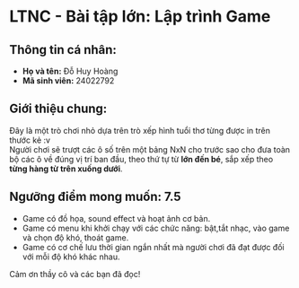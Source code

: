 # LTNC - Bài tập lớn: Lập trình Game

## Thông tin cá nhân: 

- **Họ và tên:** Đỗ Huy Hoàng  
- **Mã sinh viên:** 24022792  

## Giới thiệu chung: 

Đây là một trò chơi nhỏ dựa trên trò xếp hình tuổi thơ từng được in trên thước kẻ :v  
Người chơi sẽ trượt các ô số trên một bảng NxN cho trước sao cho đưa toàn bộ các ô về đúng vị trí ban đầu, theo thứ tự từ **lớn đến bé**, sắp xếp theo **từng hàng từ trên xuống dưới**.

## Ngưỡng điểm mong muốn: 7.5

- Game có đồ họa, sound effect và hoạt ảnh cơ bản.
- Game có menu khi khởi chạy với các chức năng: bật,tắt nhạc, vào game và chọn độ khó, thoát game.
- Game có cơ chế lưu thời gian ngắn nhất mà người chơi đã đạt được đối với mỗi độ khó khác nhau.

Cảm ơn thầy cô và các bạn đã đọc!

